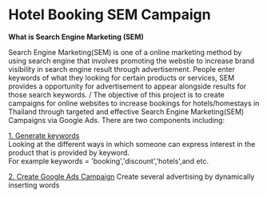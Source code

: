 
# Hotel Booking SEM Campaign
**What is Search Engine Marketing (SEM)**

Search Engine Marketing(SEM) is one of a online marketing method by using search engine that involves promoting the webstie to increase brand visibility in search engine result through advertisement. People enter keywords of what they looking for certain products or services, SEM provides a opportunity for advertisement to appear alongside results for those search keywords.
/
The objective of this project is to create campaigns for online websites to increase bookings for hotels/homestays in Thailand through  targeted and effective Search Engine Marketing(SEM) Campaigns via Google Ads. There are two components including:

[1. Generate keywords](https://linktodocumentation)             
Looking at the different ways in which someone can express interest in the product that is provided by keyword.     
For example keywords = 'booking','discount','hotels',and etc.


[2. Create Google Ads Campaign](https://linktodocumentation)
Create several advertising by dynamically inserting words
